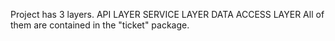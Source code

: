 Project has 3 layers.
API LAYER
SERVICE LAYER
DATA ACCESS LAYER
All of them are contained in the "ticket"
package.